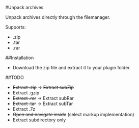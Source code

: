 #Unpack archives

Unpack archives directly through the filemanager.

Supports:
- .zip
- .tar
- .rar

##Installation

- Download the zip file and extract it to your plugin folder.

##TODO

- ~~Extract .zip~~ -> ~~Extract subZip~~
- Extract .gzip
- ~~Extract .rar~~ -> Extract subRar
- ~~Extract .tar~~ -> Extract subTar
- Extract .7z
- ~~Open and navigate inside~~ (select markup implementation)
- Extract subdirectory only
